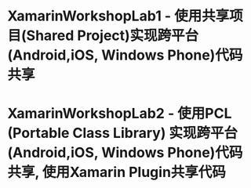 # XamarinWorkshopLab1 - 使用共享项目(Shared Project)实现跨平台(Android,iOS, Windows Phone)代码共享
# XamarinWorkshopLab2 - 使用PCL (Portable Class Library) 实现跨平台(Android,iOS, Windows Phone)代码共享, 使用Xamarin Plugin共享代码